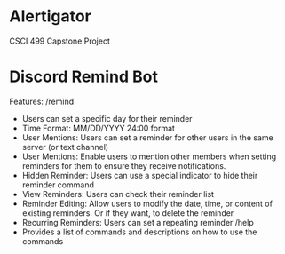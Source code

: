 # Alertigator
CSCI 499 Capstone Project

# Discord Remind Bot

Features:
/remind
- Users can set a specific day for their reminder
- Time Format: MM/DD/YYYY 24:00 format
- User Mentions: Users can set a reminder for other users in the same server (or text channel)
- User Mentions: Enable users to mention other members when setting reminders for them to ensure they receive notifications.
- Hidden Reminder: Users can use a special indicator to hide their reminder command 
- View Reminders: Users can check their reminder list 
- Reminder Editing: Allow users to modify the date, time, or content of existing reminders. Or if they want, to delete the reminder
- Recurring Reminders: Users can set a repeating reminder 
/help 
- Provides a list of commands and descriptions on how to use the commands

